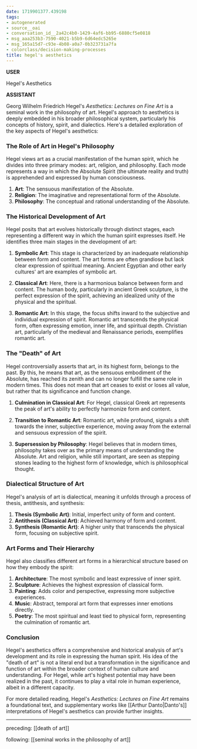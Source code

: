 ```yaml
---
date: 1719901377.439198
tags:
- autogenerated
- source__oai
- conversation_id__2a42c4b0-1429-4af6-bb95-6880cf5e0818
- msg_aaa253b3-7590-4021-b5b9-6d64edc5265e
- msg_165a15d7-c93e-4b08-a0a7-0b323731a7fa
- colorclass/decision-making-processes
title: hegel's aesthetics
---
```


**USER**

Hegel's Aesthetics


**ASSISTANT**

Georg Wilhelm Friedrich Hegel's *Aesthetics: Lectures on Fine Art* is a seminal work in the philosophy of art. Hegel's approach to aesthetics is deeply embedded in his broader philosophical system, particularly his concepts of history, spirit, and dialectics. Here's a detailed exploration of the key aspects of Hegel's aesthetics:

### The Role of Art in Hegel's Philosophy

Hegel views art as a crucial manifestation of the human spirit, which he divides into three primary modes: art, religion, and philosophy. Each mode represents a way in which the Absolute Spirit (the ultimate reality and truth) is apprehended and expressed by human consciousness.

1. **Art**: The sensuous manifestation of the Absolute.
2. **Religion**: The imaginative and representational form of the Absolute.
3. **Philosophy**: The conceptual and rational understanding of the Absolute.

### The Historical Development of Art

Hegel posits that art evolves historically through distinct stages, each representing a different way in which the human spirit expresses itself. He identifies three main stages in the development of art:

1. **Symbolic Art**: This stage is characterized by an inadequate relationship between form and content. The art forms are often grandiose but lack clear expression of spiritual meaning. Ancient Egyptian and other early cultures' art are examples of symbolic art.
   
2. **Classical Art**: Here, there is a harmonious balance between form and content. The human body, particularly in ancient Greek sculpture, is the perfect expression of the spirit, achieving an idealized unity of the physical and the spiritual.

3. **Romantic Art**: In this stage, the focus shifts inward to the subjective and individual expression of spirit. Romantic art transcends the physical form, often expressing emotion, inner life, and spiritual depth. Christian art, particularly of the medieval and Renaissance periods, exemplifies romantic art.

### The "Death" of Art

Hegel controversially asserts that art, in its highest form, belongs to the past. By this, he means that art, as the sensuous embodiment of the Absolute, has reached its zenith and can no longer fulfill the same role in modern times. This does not mean that art ceases to exist or loses all value, but rather that its significance and function change.

1. **Culmination in Classical Art**: For Hegel, classical Greek art represents the peak of art's ability to perfectly harmonize form and content.

2. **Transition to Romantic Art**: Romantic art, while profound, signals a shift towards the inner, subjective experience, moving away from the external and sensuous expression of the spirit.

3. **Supersession by Philosophy**: Hegel believes that in modern times, philosophy takes over as the primary means of understanding the Absolute. Art and religion, while still important, are seen as stepping stones leading to the highest form of knowledge, which is philosophical thought.

### Dialectical Structure of Art

Hegel's analysis of art is dialectical, meaning it unfolds through a process of thesis, antithesis, and synthesis:

1. **Thesis (Symbolic Art)**: Initial, imperfect unity of form and content.
2. **Antithesis (Classical Art)**: Achieved harmony of form and content.
3. **Synthesis (Romantic Art)**: A higher unity that transcends the physical form, focusing on subjective spirit.

### Art Forms and Their Hierarchy

Hegel also classifies different art forms in a hierarchical structure based on how they embody the spirit:

1. **Architecture**: The most symbolic and least expressive of inner spirit.
2. **Sculpture**: Achieves the highest expression of classical form.
3. **Painting**: Adds color and perspective, expressing more subjective experiences.
4. **Music**: Abstract, temporal art form that expresses inner emotions directly.
5. **Poetry**: The most spiritual and least tied to physical form, representing the culmination of romantic art.

### Conclusion

Hegel's aesthetics offers a comprehensive and historical analysis of art's development and its role in expressing the human spirit. His idea of the "death of art" is not a literal end but a transformation in the significance and function of art within the broader context of human culture and understanding. For Hegel, while art's highest potential may have been realized in the past, it continues to play a vital role in human experience, albeit in a different capacity.

For more detailed reading, Hegel's *Aesthetics: Lectures on Fine Art* remains a foundational text, and supplementary works like [[Arthur Danto|Danto's]] interpretations of Hegel's aesthetics can provide further insights.


---

preceding: [[death of art]]  


following: [[seminal works in the philosophy of art]]